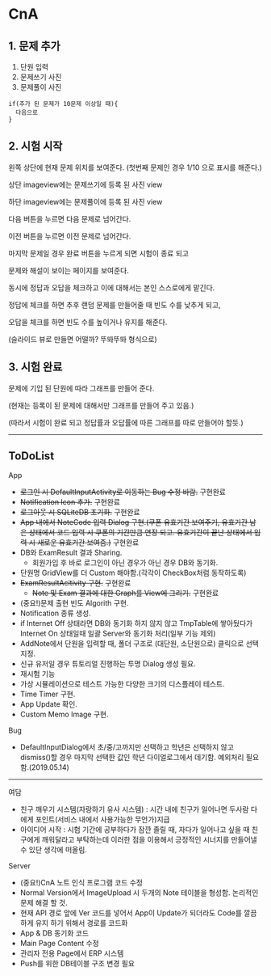 # CnA

## 1. 문제 추가

1. 단원 입력
2. 문제쓰기 사진
3. 문제풀이 사진

```
if(추가 된 문제가 10문제 이상일 때){
  다음으로
}
````

## 2. 시험 시작

왼쪽 상단에 현재 문제 위치를 보여준다. (첫번째 문제인 경우 1/10 으로 표시를 해준다.)

상단 imageview에는 문제쓰기에 등록 된 사진 view

하단 imageview에는 문제풀이에 등록 된 사진 view


다음 버튼을 누르면 다음 문제로 넘어간다.

이전 버튼을 누르면 이전 문제로 넘어간다.


마지막 문제일 경우 완료 버튼을 누르게 되면 시험이 종료 되고

문제와 해설이 보이는 페이지를 보여준다.

동시에 정답과 오답을 체크하고 이에 대해서는 본인 스스로에게 맡긴다.



정답에 체크를 하면 추후 랜덤 문제를 만들어줄 때 빈도 수를 낮추게 되고,

오답을 체크를 하면 빈도 수를 높이거나 유지를 해준다.


(슬라이드 뷰로 만들면 어떨까? 뚜똬뚜똬 형식으로)

## 3. 시험 완료

문제에 기입 된 단원에 따라 그래프를 만들어 준다.

(현재는 등록이 된 문제에 대해서만 그래프를 만들어 주고 있음.)

(따라서 시험이 완료 되고 정답률과 오답률에 따른 그래프를 따로 만들어야 할듯.)

---
## ToDoList

App
 - ~~로그인 시 DefaultInputActivity로 이동하는 Bug 수정 바람.~~ 구현완료
 - ~~Notification Icon 추가.~~ 구현완료
 - ~~로그아웃 시 SQLiteDB 초기화.~~ 구현완료
 - ~~App 내에서 NoteCode 입력 Dialog 구현.(쿠폰 유효기간 보여주기, 유효기간 남은 상태에서 코드 입력 시 쿠폰의 기간만큼 연장 되고. 유효기간이 끝난 상태에서 입력 시 새로운 유효기간 보여줌.)~~ 구현완료
 - DB와 ExamResult 결과 Sharing. 
   * 회원가입 후 바로 로그인이 아닌 경우가 아닌 경우 DB와 동기화.
 - 단원명 GridView를 더 Custom 해야함.(각각이 CheckBox처럼 동작하도록)
 - ~~ExamResultAcitivity 구현.~~ 구현완료
   * ~~Note 및 Exam 결과에 대한 Graph를 View에 그리기.~~ 구현완료
 - (중요!)문제 출현 빈도 Algorith 구현.
 - Notification 종류 생성.
 - if Internet Off 상태라면 DB와 동기화 하지 않지 않고 TmpTable에 쌓아뒀다가 Internet On 상태일때 일괄 Server와 동기화 처리(일부 기능 제외)
 - AddNote에서 단원을 입력할 때, 폴더 구조로 (대단원, 소단원으로) 클릭으로 선택 지정.
 - 신규 유저일 경우 튜토리얼 진행하는 투명 Dialog 생성 필요.
 - 재시험 기능
 - 가상 시뮬레이션으로 테스트 가능한 다양한 크기의 디스플레이 테스트.
 - Time Timer 구현.
 - App Update 확인.
 - Custom Memo Image 구현.
 
 Bug
  - DefaultInputDialog에서 초/중/고까지만 선택하고 학년은 선택하지 않고 dismiss()할 경우 마지막 선택한 값인 학년 다이얼로그에서 데기함. 예외처리 필요함.(2019.05.14)
 
---
여담
  - 친구 깨우기 시스템(자랑하기 유사 시스템) : 시간 내에 친구가 일어나면 두사람 다에게 포인트(서비스 내에서 사용가능한 무언가)지급 
  - 아이디어 시작 : 시험 기간에 공부하다가 잠깐 졸릴 때, 자다가 일어나고 싶을 때 친구에게 깨워달라고 부탁하는데 이러한 점을 이용해서 긍정적인 시너지를 만들어낼 수 있단 생각에 떠올림.
 
Server
 - (중요!)CnA 노트 인식 프로그램 코드 수정
 - Normal Version에서 ImageUpload 시 두개의 Note 테이블을 형성함. 논리적인 문제 해결 할 것.
 - 현재 API 경로 앞에 Ver 코드를 넣어서 App이 Update가 되더라도 Code를 깔끔하게 유지 하기 위해서 경로를 코드화
 - App & DB 동기화 코드
 - Main Page Content 수정
 - 관리자 전용 Page에서 ERP 시스템 
 - Push를 위한 DB테이블 구조 변경 필요
